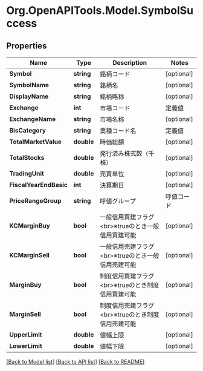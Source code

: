 # Org.OpenAPITools.Model.SymbolSuccess
## Properties

Name | Type | Description | Notes
------------ | ------------- | ------------- | -------------
**Symbol** | **string** | 銘柄コード | [optional] 
**SymbolName** | **string** | 銘柄名 | [optional] 
**DisplayName** | **string** | 銘柄略称 | [optional] 
**Exchange** | **int** | 市場コード |定義値|説明| |-|-| |1|東証| |3|名証| |5|福証| |6|札証| | [optional] 
**ExchangeName** | **string** | 市場名称 | [optional] 
**BisCategory** | **string** | 業種コード名 |定義値|説明| |-|-| |0050      |水産・農林業| |1050      |鉱業| |2050      |建設業| |3050      |食料品| |3100      |繊維製品| |3150      |パルプ・紙| |3200      |化学| |3250      |医薬品| |3300      |石油・石炭製品| |3350      |ゴム製品| |3400      |ガラス・土石製品| |3450      |鉄鋼| |3500      |非鉄金属| |3550      |金属製品| |3600      |機械| |3650      |電気機器| |3700      |輸送用機器| |3750      |精密機器| |3800      |その他製品| |4050      |電気・ガス業| |5050      |陸運業| |5100      |海運業| |5150      |空運業| |5200      |倉庫・運輸関連業| |5250      |情報・通信業| |6050      |卸売業| |6100      |小売業| |7050      |銀行業| |7100      |証券、商品先物取引業| |7150      |保険業| |7200      |その他金融業| |8050      |不動産業| |9050      |サービス業| |9999      |その他| | [optional] 
**TotalMarketValue** | **double** | 時価総額 | [optional] 
**TotalStocks** | **double** | 発行済み株式数（千株） | [optional] 
**TradingUnit** | **double** | 売買単位 | [optional] 
**FiscalYearEndBasic** | **int** | 決算期日 | [optional] 
**PriceRangeGroup** | **string** | 呼値グループ |呼値コード|値段の水準|呼値単位| |-|-|-| |10000|3000円以下|1 |10000|5000円以下|5 |10000|30000円以下|10 |10000|50000円以下|50 |10000|300000円以下|100 |10000|500000円以下|500 |10000|3000000円以下|1000 |10000|5000000円以下|5000 |10000|30000000円以下|10000 |10000|50000000円以下|50000 |10000|50000000円超|100000 |10003|1000円以下|0.1 |10003|3000円以下|0.5 |10003|10000円以下|1 |10003|30000円以下|5 |10003|100000円以下|10 |10003|300000円以下|50 |10003|1000000円以下|100 |10003|3000000円以下|500 |10003|10000000円以下|1000 |10003|30000000円以下|5000 |10003|50000000円以下|10000 |10003|50000000円超|10000 | [optional] 
**KCMarginBuy** | **bool** | 一般信用買建フラグ&lt;br&gt;※trueのとき一般信用買建可能 | [optional] 
**KCMarginSell** | **bool** | 一般信用売建フラグ&lt;br&gt;※trueのとき一般信用売建可能 | [optional] 
**MarginBuy** | **bool** | 制度信用買建フラグ&lt;br&gt;※trueのとき制度信用買建可能 | [optional] 
**MarginSell** | **bool** | 制度信用売建フラグ&lt;br&gt;※trueのとき制度信用売建可能 | [optional] 
**UpperLimit** | **double** | 値幅上限 | [optional] 
**LowerLimit** | **double** | 値幅下限 | [optional] 

[[Back to Model list]](../README.md#documentation-for-models) [[Back to API list]](../README.md#documentation-for-api-endpoints) [[Back to README]](../README.md)

